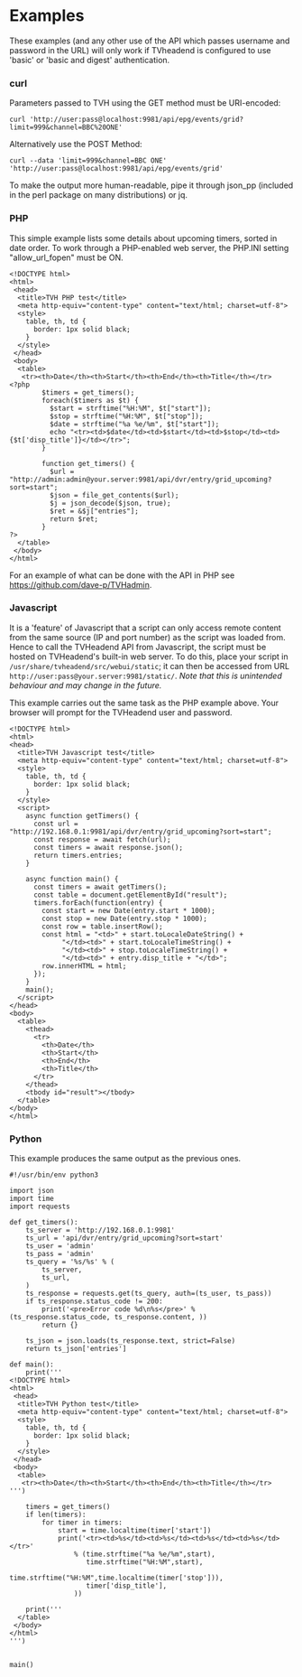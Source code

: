 # Examples

These examples (and any other use of the API which passes username and password in the URL) will only work if TVheadend is configured to use 'basic' or 'basic and digest' authentication.

### curl

Parameters passed to TVH using the GET method must be URI-encoded:

`curl 'http://user:pass@localhost:9981/api/epg/events/grid?limit=999&channel=BBC%20ONE'`

Alternatively use the POST Method:

`curl --data 'limit=999&channel=BBC ONE' 'http://user:pass@localhost:9981/api/epg/events/grid'`

To make the output more human-readable, pipe it through json\_pp (included in the perl package on many distributions) or jq.

### PHP

This simple example lists some details about upcoming timers, sorted in date order. To work through a PHP-enabled web server, the PHP.INI setting "allow\_url\_fopen" must be ON.

```
<!DOCTYPE html>
<html>
 <head>
  <title>TVH PHP test</title>
  <meta http-equiv="content-type" content="text/html; charset=utf-8">
  <style>
    table, th, td {
      border: 1px solid black;
    }
  </style>
 </head>
 <body>
  <table>
   <tr><th>Date</th><th>Start</th><th>End</th><th>Title</th></tr>
<?php
        $timers = get_timers();
        foreach($timers as $t) {
          $start = strftime("%H:%M", $t["start"]);
          $stop = strftime("%H:%M", $t["stop"]);
          $date = strftime("%a %e/%m", $t["start"]);
          echo "<tr><td>$date</td><td>$start</td><td>$stop</td><td>{$t['disp_title']}</td></tr>";
        }

        function get_timers() {
          $url = "http://admin:admin@your.server:9981/api/dvr/entry/grid_upcoming?sort=start";
          $json = file_get_contents($url);
          $j = json_decode($json, true);
          $ret = &$j["entries"];
          return $ret;
        }
?>
  </table>
 </body>
</html>

```

For an example of what can be done with the API in PHP see https://github.com/dave-p/TVHadmin.

### Javascript

It is a 'feature' of Javascript that a script can only access remote content from the same source (IP and port number) as the script was loaded from. Hence to call the TVHeadend API from Javascript, the script must be hosted on TVHeadend's built-in web server. To do this, place your script in `/usr/share/tvheadend/src/webui/static`; it can then be accessed from URL `http://user:pass@your.server:9981/static/`. _Note that this is unintended behaviour and may change in the future._

This example carries out the same task as the PHP example above. Your browser will prompt for the TVHeadend user and password.

```
<!DOCTYPE html>
<html>
<head>
  <title>TVH Javascript test</title>
  <meta http-equiv="content-type" content="text/html; charset=utf-8">
  <style>
    table, th, td {
      border: 1px solid black;
    }
  </style>
  <script>
    async function getTimers() {
      const url = "http://192.168.0.1:9981/api/dvr/entry/grid_upcoming?sort=start";
      const response = await fetch(url);
      const timers = await response.json();
      return timers.entries;
    }

    async function main() { 
      const timers = await getTimers(); 
      const table = document.getElementById("result");
      timers.forEach(function(entry) {
        const start = new Date(entry.start * 1000);
        const stop = new Date(entry.stop * 1000);
        const row = table.insertRow();
        const html = "<td>" + start.toLocaleDateString() +
             "</td><td>" + start.toLocaleTimeString() +
             "</td><td>" + stop.toLocaleTimeString() +
             "</td><td>" + entry.disp_title + "</td>";
        row.innerHTML = html;
      });
    } 
    main(); 
  </script>
</head>
<body>
  <table>
    <thead>
      <tr>
        <th>Date</th>
        <th>Start</th>
        <th>End</th>
        <th>Title</th>
      </tr>
    </thead>
    <tbody id="result"></tbody>
  </table>
</body>
</html>
```

### Python

This example produces the same output as the previous ones.

```
#!/usr/bin/env python3

import json
import time
import requests

def get_timers():
    ts_server = 'http://192.168.0.1:9981'
    ts_url = 'api/dvr/entry/grid_upcoming?sort=start'
    ts_user = 'admin'
    ts_pass = 'admin'
    ts_query = '%s/%s' % (
        ts_server,
        ts_url,
    )
    ts_response = requests.get(ts_query, auth=(ts_user, ts_pass))
    if ts_response.status_code != 200:
        print('<pre>Error code %d\n%s</pre>' % (ts_response.status_code, ts_response.content, ))
        return {}

    ts_json = json.loads(ts_response.text, strict=False)
    return ts_json['entries']

def main():
    print('''
<!DOCTYPE html>
<html>
 <head>
  <title>TVH Python test</title>
  <meta http-equiv="content-type" content="text/html; charset=utf-8">
  <style>
    table, th, td {
      border: 1px solid black;
    }
  </style>
 </head>
 <body>
  <table>
   <tr><th>Date</th><th>Start</th><th>End</th><th>Title</th></tr>
''')

    timers = get_timers()
    if len(timers):
        for timer in timers:
            start = time.localtime(timer['start'])
            print('<tr><td>%s</td><td>%s</td><td>%s</td><td>%s</td></tr>'
                % (time.strftime("%a %e/%m",start),
                   time.strftime("%H:%M",start),
                   time.strftime("%H:%M",time.localtime(timer['stop'])),
                   timer['disp_title'],
                ))
                
    print('''
  </table>
 </body>
</html>
''')


main()
```
